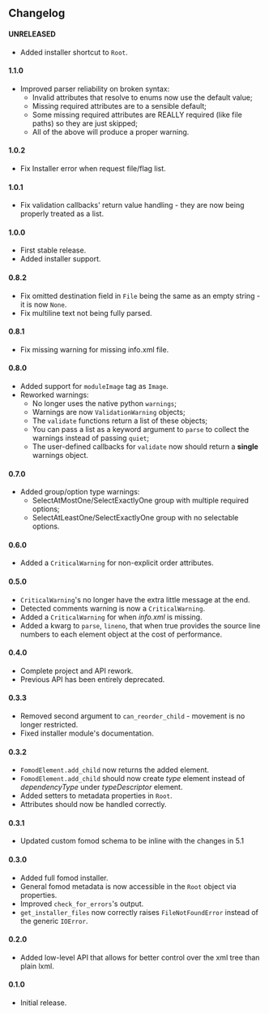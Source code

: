 ## Changelog

#### UNRELEASED

* Added installer shortcut to `Root`.

#### 1.1.0

* Improved parser reliability on broken syntax:
  * Invalid attributes that resolve to enums now use the default value;
  * Missing required attributes are to a sensible default;
  * Some missing required attributes are REALLY required (like file paths) so they are just skipped;
  * All of the above will produce a proper warning.

#### 1.0.2

* Fix Installer error when request file/flag list.

#### 1.0.1

* Fix validation callbacks' return value handling - they are now being properly treated as a list.

#### 1.0.0

* First stable release.
* Added installer support.

#### 0.8.2

* Fix omitted destination field in `File` being the same as an empty string - it is now `None`.
* Fix multiline text not being fully parsed.

#### 0.8.1

* Fix missing warning for missing info.xml file.

#### 0.8.0

* Added support for `moduleImage` tag as `Image`.
* Reworked warnings:
  * No longer uses the native python `warnings`;
  * Warnings are now `ValidationWarning` objects;
  * The `validate` functions return a list of these objects;
  * You can pass a list as a keyword argument to `parse` to collect the
    warnings instead of passing `quiet`;
  * The user-defined callbacks for `validate` now should return a **single**
    warnings object.

#### 0.7.0

* Added group/option type warnings:
  * SelectAtMostOne/SelectExactlyOne group with multiple required options;
  * SelectAtLeastOne/SelectExactlyOne group with no selectable options.

#### 0.6.0

* Added a `CriticalWarning` for non-explicit order attributes.

#### 0.5.0

* `CriticalWarning`'s no longer have the extra little message at the end.
* Detected comments warning is now a `CriticalWarning`.
* Added a `CriticalWarning` for when *info.xml* is missing.
* Added a kwarg to `parse`, `lineno`, that when true provides the source
  line numbers to each element object at the cost of performance.

#### 0.4.0

* Complete project and API rework.
* Previous API has been entirely deprecated.

#### 0.3.3

* Removed second argument to `can_reorder_child` - movement is no longer
  restricted.
* Fixed installer module's documentation.

#### 0.3.2

* `FomodElement.add_child` now returns the added element.
* `FomodElement.add_child` should now create *type* element instead
  of *dependencyType* under *typeDescriptor* element.
* Added setters to metadata properties in `Root`.
* Attributes should now be handled correctly.

#### 0.3.1

* Updated custom fomod schema to be inline with the changes in 5.1

#### 0.3.0

* Added full fomod installer.
* General fomod metadata is now accessible in the `Root` object via properties.
* Improved `check_for_errors`'s output.
* `get_installer_files` now correctly raises `FileNotFoundError` instead of
  the generic `IOError`.

#### 0.2.0

* Added low-level API that allows for better control over the xml tree than
  plain lxml.

#### 0.1.0

* Initial release.
